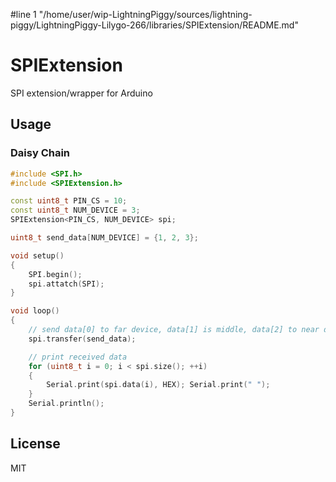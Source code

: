 #line 1 "/home/user/wip-LightningPiggy/sources/lightning-piggy/LightningPiggy-Lilygo-266/libraries/SPIExtension/README.md"
# SPIExtension
SPI extension/wrapper for Arduino

## Usage

### Daisy Chain

```C++
#include <SPI.h>
#include <SPIExtension.h>

const uint8_t PIN_CS = 10;
const uint8_t NUM_DEVICE = 3;
SPIExtension<PIN_CS, NUM_DEVICE> spi;

uint8_t send_data[NUM_DEVICE] = {1, 2, 3};

void setup()
{
    SPI.begin();
    spi.attatch(SPI);
}

void loop()
{
    // send data[0] to far device, data[1] is middle, data[2] to near device
    spi.transfer(send_data);

    // print received data
    for (uint8_t i = 0; i < spi.size(); ++i)
    {
        Serial.print(spi.data(i), HEX); Serial.print(" ");
    }
    Serial.println();
}
```

## License

MIT

